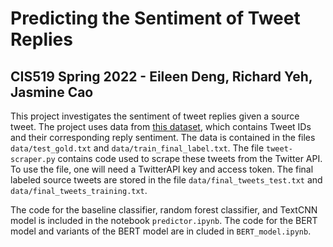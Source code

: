 # Predicting the Sentiment of Tweet Replies

## CIS519 Spring 2022 - Eileen Deng, Richard Yeh, Jasmine Cao

This project investigates the sentiment of tweet replies given a source tweet.
The project uses data from
[this dataset](https://www.kaggle.com/soroosharasteh/retweet/), which contains
Tweet IDs and their corresponding reply sentiment. The data is contained in the
files `data/test_gold.txt` and `data/train_final_label.txt`. The file
`tweet-scraper.py` contains code used to scrape these tweets from the Twitter
API. To use the file, one will need a TwitterAPI key and access token. The final
labeled source tweets are stored in the file `data/final_tweets_test.txt` and
`data/final_tweets_training.txt`.

The code for the baseline classifier, random forest classifier, and TextCNN
model is included in the notebook `predictor.ipynb`. The code for the BERT model
and variants of the BERT model are in cluded in `BERT_model.ipynb`.
